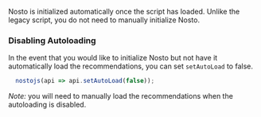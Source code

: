 Nosto is initialized automatically once the script has loaded. Unlike the legacy script, you do not need to manually initialize Nosto.

### Disabling Autoloading

In the event that you would like to initialize Nosto but not have it automatically load the recommendations, you can set `setAutoLoad` to false.

```js
  nostojs(api => api.setAutoLoad(false));
```

*Note:* you will need to manually load the recommendations when the autoloading is disabled.